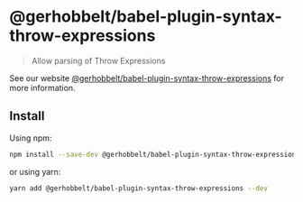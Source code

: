 # @gerhobbelt/babel-plugin-syntax-throw-expressions

> Allow parsing of Throw Expressions

See our website [@gerhobbelt/babel-plugin-syntax-throw-expressions](https://babeljs.io/docs/en/next/babel-plugin-syntax-throw-expressions.html) for more information.

## Install

Using npm:

```sh
npm install --save-dev @gerhobbelt/babel-plugin-syntax-throw-expressions
```

or using yarn:

```sh
yarn add @gerhobbelt/babel-plugin-syntax-throw-expressions --dev
```
